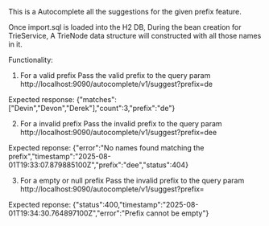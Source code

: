 This is a Autocomplete all the suggestions for the given prefix feature.

Once import.sql is loaded into the H2 DB, During the bean creation for TrieService, A TrieNode data structure will constructed with all those names in it.

Functionality:
1. For a valid prefix
Pass the valid prefix to the query param
http://localhost:9090/autocomplete/v1/suggest?prefix=de

Expected response:
{"matches":["Devin","Devon","Derek"],"count":3,"prefix":"de"}

2. For a invalid prefix
Pass the invalid prefix to the query param
http://localhost:9090/autocomplete/v1/suggest?prefix=dee

Expected reponse:
{"error":"No names found matching the prefix","timestamp":"2025-08-01T19:33:07.879885100Z","prefix":"dee","status":404}

3. For a empty or null prefix
Pass the invalid prefix to the query param
http://localhost:9090/autocomplete/v1/suggest?prefix=

Expected reponse:
{"status":400,"timestamp":"2025-08-01T19:34:30.764897100Z","error":"Prefix cannot be empty"}
